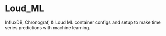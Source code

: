 # Loud_ML
InfluxDB, Chronograf, &amp; Loud ML container configs and setup to make time series predictions with machine learning. 

